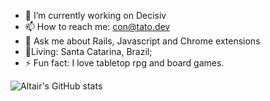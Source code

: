 - 🔭 I’m currently working on Decisiv
- 📫 How to reach me: con@tato.dev
- 💬 Ask me about Rails, Javascript and Chrome extensions
- 📍Living: Santa Catarina, Brazil;
- ⚡ Fun fact: I love tabletop rpg and board games.

![Altair's GitHub stats](https://github-readme-stats.vercel.app/api?username=tatosjb&count_private=true&show_icons=true)
